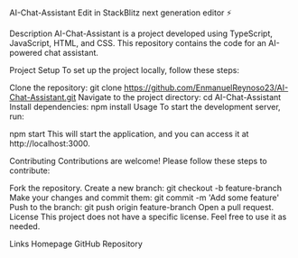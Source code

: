 AI-Chat-Assistant
Edit in StackBlitz next generation editor ⚡️

Description
AI-Chat-Assistant is a project developed using TypeScript, JavaScript, HTML, and CSS. This repository contains the code for an AI-powered chat assistant.

Project Setup
To set up the project locally, follow these steps:

Clone the repository:
git clone https://github.com/EnmanuelReynoso23/AI-Chat-Assistant.git
Navigate to the project directory:
cd AI-Chat-Assistant
Install dependencies:
npm install
Usage
To start the development server, run:

npm start
This will start the application, and you can access it at http://localhost:3000.

Contributing
Contributions are welcome! Please follow these steps to contribute:

Fork the repository.
Create a new branch:
git checkout -b feature-branch
Make your changes and commit them:
git commit -m 'Add some feature'
Push to the branch:
git push origin feature-branch
Open a pull request.
License
This project does not have a specific license. Feel free to use it as needed.

Links
Homepage
GitHub Repository
